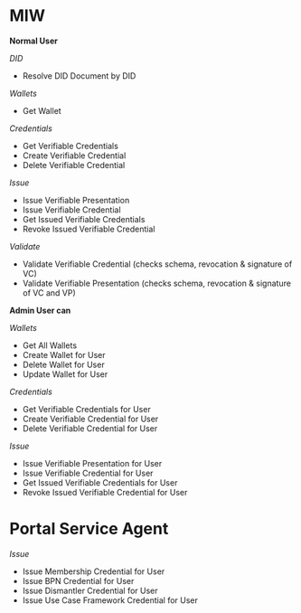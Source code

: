 # MIW

**Normal User**

_DID_
- Resolve DID Document by DID

_Wallets_
- Get Wallet

_Credentials_
- Get Verifiable Credentials
- Create Verifiable Credential
- Delete Verifiable Credential

_Issue_
- Issue Verifiable Presentation
- Issue Verifiable Credential
- Get Issued Verifiable Credentials
- Revoke Issued Verifiable Credential

_Validate_
- Validate Verifiable Credential (checks schema, revocation & signature of VC)
- Validate Verifiable Presentation  (checks schema, revocation & signature of VC and VP)


**Admin User can**

_Wallets_
- Get All Wallets
- Create Wallet for User
- Delete Wallet for User
- Update Wallet for User

_Credentials_
- Get Verifiable Credentials for User
- Create Verifiable Credential for User
- Delete Verifiable Credential for User

_Issue_
- Issue Verifiable Presentation for User
- Issue Verifiable Credential for User
- Get Issued Verifiable Credentials for User
- Revoke Issued Verifiable Credential for User

# Portal Service Agent

_Issue_
- Issue Membership Credential for User
- Issue BPN Credential for User
- Issue Dismantler Credential for User
- Issue Use Case Framework Credential for User


